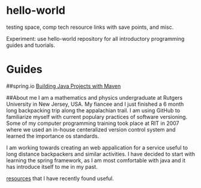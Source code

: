 # hello-world
testing space, comp tech resource links with save points, and misc.

Experiment: use hello-world repository for all introductory programming guides and tuorials.

# Guides
##spring.io
[Building Java Projects with Maven](http://spring.io/guides/gs/maven/)


##About me
I am a mathematics and physics undergraduate at Rutgers University in New Jersey, USA. My fiancee and I just finished a 6 month long backpacking trip along the appalachian trail. I am using GitHub to familiarize myself with current populary practices of software versioning. Some of my computer programming training took place at RIT in 2007 where we used an in-house centeralized version control system and learned the importance os standards.

I am working towards creating an web appalication for a service useful to long distance backpackers and similar activities. I have decided to start with learning the spring framework, as I am most comfortable with java and it has introduce itself to me in my past.

[resources](resources.md) that I have recently found useful.
